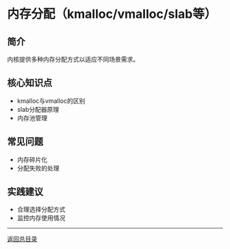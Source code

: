 # 内存分配（kmalloc/vmalloc/slab等）

## 简介
内核提供多种内存分配方式以适应不同场景需求。

## 核心知识点
- kmalloc与vmalloc的区别
- slab分配器原理
- 内存池管理

## 常见问题
- 内存碎片化
- 分配失败的处理

## 实践建议
- 合理选择分配方式
- 监控内存使用情况

---

[返回总目录](README.md)
